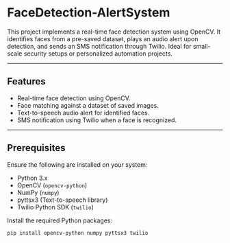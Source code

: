 # FaceDetection-AlertSystem

This project implements a real-time face detection system using OpenCV. It identifies faces from a pre-saved dataset, plays an audio alert upon detection, and sends an SMS notification through Twilio. Ideal for small-scale security setups or personalized automation projects.

---

## Features
- Real-time face detection using OpenCV.
- Face matching against a dataset of saved images.
- Text-to-speech audio alert for identified faces.
- SMS notification using Twilio when a face is recognized.

---

## Prerequisites
Ensure the following are installed on your system:
- Python 3.x
- OpenCV (`opencv-python`)
- NumPy (`numpy`)
- pyttsx3 (Text-to-speech library)
- Twilio Python SDK (`twilio`)

Install the required Python packages:
```bash
pip install opencv-python numpy pyttsx3 twilio
